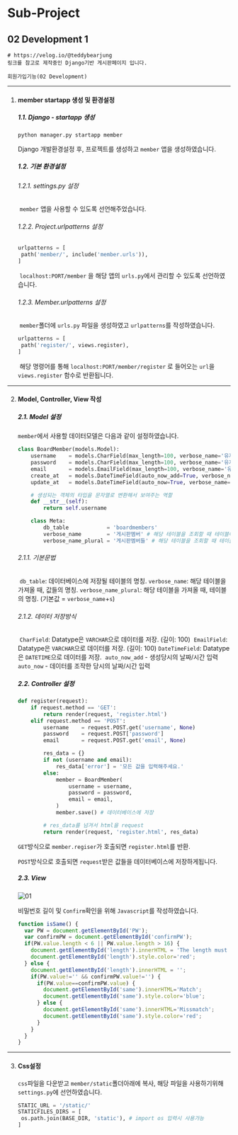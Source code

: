 # Sub-Project

## 02 Development 1



```
# https://velog.io/@teddybearjung
링크를 참고로 제작중인 Django기반 게시판페이지 입니다.

회원가입기능(02 Development)
```



---

1. #### member startapp 생성 및 환경설정

   ##### 1.1. Django - startapp 생성

   ```shell
   python manager.py startapp member
   ```

   

   Django 개발환경설정 후, 프로젝트를 생성하고 `member` 앱을 생성하였습니다.

   

   ##### 1.2. 기본 환경설정

   ###### 		1.2.1.  settings.py 설정

   ​	`member` 앱을 사용할 수 있도록 선언해주었습니다.

   

   ###### 		1.2.2. Project.urlpatterns 설정

   ```python
   urlpatterns = [
   	path('member/', include('member.urls')),
   ]
   ```
   
   ​	`localhost:PORT/member` 을 해당 앱의 `urls.py`에서 관리할 수 있도록 선언하였습니다.
   
   
   
   ###### 		1.2.3. Member.urlpatterns 설정
   
   ​	`member`폴더에 `urls.py` 파일을 생성하였고 `urlpatterns`를 작성하였습니다.
   
   ```python
   urlpatterns = [
   	path('register/', views.register),
   ]
   ```
   
   ​	해당 명령어를 통해 `localhost:PORT/member/register` 로 들어오는 `url`을 `views.register` 함수로 반환됩니다.
   
   

---

2. #### Model, Controller, View 작성

   ##### 2.1. Model 설정

   `member`에서 사용할 데이터모델은 다음과 같이 설정하였습니다.

   ```python
   class BoardMember(models.Model):
       username    = models.CharField(max_length=100, verbose_name='유저Id')
       password    = models.CharField(max_length=100, verbose_name='유저PW')
       email       = models.EmailField(max_length=100, verbose_name='유저메일')
       create_at   = models.DateTimeField(auto_now_add=True, verbose_name='가입날짜')
       update_at   = models.DateTimeField(auto_now=True, verbose_name='마지막수정일')
   
       # 생성되는 객체의 타입을 문자열로 변환해서 보여주는 역할
       def __str__(self):
           return self.username
   
       class Meta:
           db_table            = 'boardmembers'
           verbose_name        = '게시판멤버' # 해당 테이블을 조회할 때 테이블이름
           verbose_name_plural = '게시판멤버들' # 해당 테이블을 조회할 때 테이블이름 (기본값 = "verbose_name"+s)
   ```
   
   ###### 		2.1.1. 기본문법
   
   ​	`db_table`: 데이터베이스에 저장될 테이블의 명칭.
   ​	`verbose_name`: 해당 테이블을 가져올 때, 값들의 명칭.
   ​	`verbose_name_plural`: 해당 테이블을 가져올 때, 테이블의 명칭. (기본값 = `verbose_name`+`s`)
   
   ###### 		2.1.2. 데이터  저장방식
   
   ​	`CharField`: Datatype은 `VARCHAR`으로 데이터를 저장. (길이: 100)
   ​	`EmailField`: Datatype은 `VARCHAR`으로 데이터를 저장. (길이: 100)
   ​	`DateTimeField`: Datatype은 `DATETIME`으로 데이터를 저장.
   ​		`auto_now_add` - 생성당시의 날짜/시간 입력
   ​		`auto_now` - 데이터를 조작한 당시의 날짜/시간 입력
   
   
   
   ##### 2.2. Controller 설정
   
   ```python
   def register(request):
       if request.method == 'GET':
           return render(request, 'register.html')
       elif request.method == 'POST':
           username    = request.POST.get('username', None)
           password    = request.POST['password']
           email       = request.POST.get('email', None)
   
           res_data = {}
           if not (username and email):
               res_data['error'] = '모든 값을 입력해주세요.'
           else:
               member = BoardMember(
                   username = username,
                   password = password,
                   email = email,
               )
               member.save() # 데이터베이스에 저장
   
           # res_data를 넘겨서 html을 request
           return render(request, 'register.html', res_data)
   ```
   
   `GET`방식으로 `member.regiser`가 호출되면 `register.html`를 반환.
   
   
   
   `POST`방식으로 호출되면 `request`받은 값들을 데이터베이스에 저장하게됩니다.
   
   
   
   ##### 2.3. View
   
   ![01](https://user-images.githubusercontent.com/43952470/107841951-e96a9b80-6e02-11eb-9f8d-8b88e7db7b43.PNG)
   
   비밀번호 길이 및 `Confirm`확인을 위해 `Javascript`를 작성하였습니다.
   
   ```javascript
   function isSame() {
     var PW = document.getElementById('PW');
     var confirmPW = document.getElementById('confirmPW');
     if(PW.value.length < 6 || PW.value.length > 16) {
       document.getElementById('length').innerHTML = 'The length must be between 6 and 16.';
       document.getElementById('length').style.color='red';
     } else {
       document.getElementById('length').innerHTML = '';
       if(PW.value!='' && confirmPW.value!='') {
         if(PW.value==confirmPW.value) {
           document.getElementById('same').innerHTML='Match';
           document.getElementById('same').style.color='blue';
         } else {
           document.getElementById('same').innerHTML='Missmatch';
           document.getElementById('same').style.color='red';
         }
       }
     }
   }
   ```
   
   

---

3. #### Css설정

   `css`파일을 다운받고 `member/static`폴더아래에 복사, 해당 파일을 사용하기위해 `settings.py`에 선언하였습니다.

   ```python
   STATIC_URL = '/static/'
   STATICFILES_DIRS = [
    os.path.join(BASE_DIR, 'static'), # import os 입력시 사용가능
   ]
   ```
   
   
   
   
   
   
